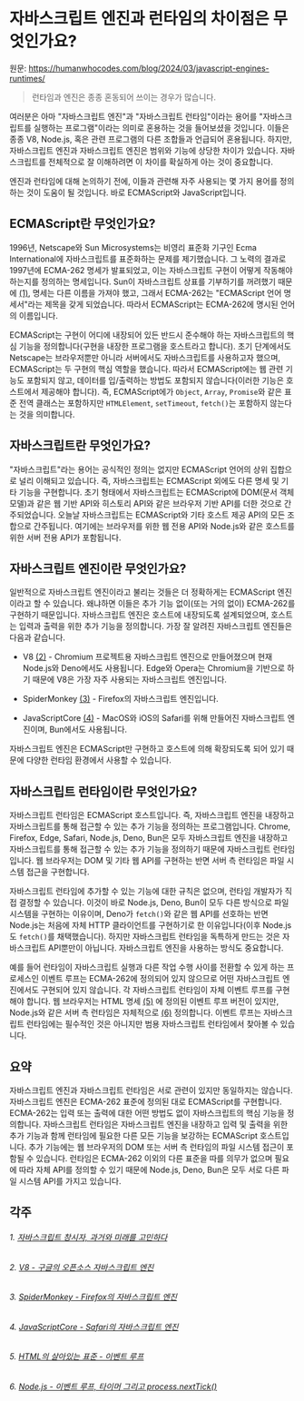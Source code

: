 # 자바스크립트 엔진과 런타임의 차이점은 무엇인가요?

원문: https://humanwhocodes.com/blog/2024/03/javascript-engines-runtimes/

> 런타임과 엔진은 종종 혼동되어 쓰이는 경우가 많습니다.

여러분은 아마 "자바스크립트 엔진"과 "자바스크립트 런타임"이라는 용어를 "자바스크립트를 실행하는 프로그램"이라는 의미로 혼용하는 것을 들어보셨을 것입니다. 이들은 종종 V8, Node.js, 혹은 관련 프로그램의 다른 조합들과 언급되어 혼용됩니다. 하지만, 자바스크립트 엔진과 자바스크립트 엔진은 범위와 기능에 상당한 차이가 있습니다. 자바스크립트를 전체적으로 잘 이해하려면 이 차이를 확실하게 아는 것이 중요합니다.

엔진과 런타임에 대해 논의하기 전에, 이들과 관련해 자주 사용되는 몇 가지 용어를 정의하는 것이 도움이 될 것입니다. 바로 ECMAScript와 JavaScript입니다.

## ECMAScript란 무엇인가요?

1996년, Netscape와 Sun Microsystems는 비영리 표준화 기구인 Ecma International에 자바스크립트를 표준화하는 문제를 제기했습니다. 그 노력의 결과로 1997년에 ECMA-262 명세가 발표되었고, 이는 자바스크립트 구현이 어떻게 작동해야 하는지를 정의하는 명세입니다. Sun이 자바스크립트 상표를 기부하기를 꺼려했기 때문에 [(1)](#_1-자바스크립트-창시자-과거와-미래를-고민하다), 명세는 다른 이름을 가져야 했고, 그래서 ECMA-262는 "ECMAScript 언어 명세서"라는 제목을 갖게 되었습니다. 따라서 ECMAScript는 ECMA-262에 명시된 언어의 이름입니다.

ECMAScript는 구현이 어디에 내장되어 있든 반드시 준수해야 하는 자바스크립트의 핵심 기능을 정의합니다(구현을 내장한 프로그램을 호스트라고 합니다). 초기 단계에서도 Netscape는 브라우저뿐만 아니라 서버에서도 자바스크립트를 사용하고자 했으며, ECMAScript는 두 구현의 핵심 역할을 했습니다. 따라서 ECMAScript에는 웹 관련 기능도 포함되지 않고, 데이터를 입/출력하는 방법도 포함되지 않습니다(이러한 기능은 호스트에서 제공해야 합니다). 즉, ECMAScript에가 `Object`, `Array`, `Promise`와 같은 표준 전역 클래스는 포함하지만 `HTMLElement`, `setTimeout`, `fetch()`는 포함하지 않는다는 것을 의미합니다.

## 자바스크립트란 무엇인가요?

"자바스크립트"라는 용어는 공식적인 정의는 없지만 ECMAScript 언어의 상위 집합으로 널리 이해되고 있습니다. 즉, 자바스크립트는 ECMAScript 외에도 다른 명세 및 기타 기능을 구현합니다. 초기 형태에서 자바스크립트는 ECMAScript에 DOM(문서 객체 모델)과 같은 웹 기반 API와 히스토리 API와 같은 브라우저 기반 API를 더한 것으로 간주되었습니다. 오늘날 자바스크립트는 ECMAScript와 기타 호스트 제공 API의 모든 조합으로 간주됩니다. 여기에는 브라우저를 위한 웹 전용 API와 Node.js와 같은 호스트를 위한 서버 전용 API가 포함됩니다.

## 자바스크립트 엔진이란 무엇인가요?

일반적으로 자바스크립트 엔진이라고 불리는 것들은 더 정확하게는 ECMAScript 엔진이라고 할 수 있습니다. 왜냐하면 이들은 추가 기능 없이(또는 거의 없이) ECMA-262를 구현하기 때문입니다. 자바스크립트 엔진은 호스트에 내장되도록 설계되었으며, 호스트는 입력과 출력을 위한 추가 기능을 정의합니다. 가장 잘 알려진 자바스크립트 엔진들은 다음과 같습니다.

- V8 [(2)](#_2-v8-구글의-오픈소스-자바스크립트-엔진) - Chromium 프로젝트용 자바스크립트 엔진으로 만들어졌으며 현재 Node.js와 Deno에서도 사용됩니다. Edge와 Opera는 Chromium을 기반으로 하기 때문에 V8은 가장 자주 사용되는 자바스크립트 엔진입니다.

- SpiderMonkey [(3)](#_3-spidermonkey-firefox의-자바스크립트-엔진) - Firefox의 자바스크립트 엔진입니다.
    
- JavaScriptCore [(4)](#_4-javascriptcore-safari의-자바스크립트-엔진) - MacOS와 iOS의 Safari를 위해 만들어진 자바스크립트 엔진이며, Bun에서도 사용됩니다.

자바스크립트 엔진은 ECMAScript만 구현하고 호스트에 의해 확장되도록 되어 있기 때문에 다양한 런타임 환경에서 사용할 수 있습니다.

## 자바스크립트 런타임이란 무엇인가요?

자바스크립트 런타임은 ECMAScript 호스트입니다. 즉, 자바스크립트 엔진을 내장하고 자바스크립트를 통해 접근할 수 있는 추가 기능을 정의하는 프로그램입니다. Chrome, Firefox, Edge, Safari, Node.js, Deno, Bun은 모두 자바스크립트 엔진을 내장하고 자바스크립트를 통해 접근할 수 있는 추가 기능을 정의하기 때문에 자바스크립트 런타임입니다. 웹 브라우저는 DOM 및 기타 웹 API를 구현하는 반면 서버 측 런타임은 파일 시스템 접근을 구현합니다.

자바스크립트 런타임에 추가할 수 있는 기능에 대한 규칙은 없으며, 런타임 개발자가 직접 결정할 수 있습니다. 이것이 바로 Node.js, Deno, Bun이 모두 다른 방식으로 파일 시스템을 구현하는 이유이며, Deno가 `fetch()`와 같은 웹 API를 선호하는 반면 Node.js는 처음에 자체 HTTP 클라이언트를 구현하기로 한 이유입니다(이후 Node.js도 `fetch()`를 채택했습니다). 하지만 자바스크립트 런타임을 독특하게 만드는 것은 자바스크립트 API뿐만이 아닙니다. 자바스크립트 엔진을 사용하는 방식도 중요합니다.

예를 들어 런타임이 자바스크립트 실행과 다른 작업 수행 사이를 전환할 수 있게 하는 프로세스인 이벤트 루프는 ECMA-262에 정의되어 있지 않으므로 어떤 자바스크립트 엔진에서도 구현되어 있지 않습니다. 각 자바스크립트 런타임이 자체 이벤트 루프를 구현해야 합니다. 웹 브라우저는 HTML 명세 [(5)](#_5-html의-살아있는-표준-이벤트-루프) 에 정의된 이벤트 루프 버전이 있지만, Node.js와 같은 서버 측 런타임은 자체적으로 [(6)](#_6-node-js-이벤트-루프-타이머-그리고-process-nexttic) 정의합니다. 이벤트 루프는 자바스크립트 런타임에는 필수적인 것은 아니지만 범용 자바스크립트 런타임에서 찾아볼 수 있습니다.

## 요약

자바스크립트 엔진과 자바스크립트 런타임은 서로 관련이 있지만 동일하지는 않습니다. 자바스크립트 엔진은 ECMA-262 표준에 정의된 대로 ECMAScript를 구현합니다. ECMA-262는 입력 또는 출력에 대한 어떤 방법도 없이 자바스크립트의 핵심 기능을 정의합니다. 자바스크립트 런타임은 자바스크립트 엔진을 내장하고 입력 및 출력을 위한 추가 기능과 함께 런타임에 필요한 다른 모든 기능을 보강하는 ECMAScript 호스트입니다. 추가 기능에는 웹 브라우저의 DOM 또는 서버 측 런타임의 파일 시스템 접근이 포함될 수 있습니다. 런타임은 ECMA-262 이외의 다른 표준을 따를 의무가 없으며 필요에 따라 자체 API를 정의할 수 있기 때문에 Node.js, Deno, Bun은 모두 서로 다른 파일 시스템 API를 가지고 있습니다.

## 각주

###### 1. [자바스크립트 창시자, 과거와 미래를 고민하다](https://www.infoworld.com/article/2653798/javascript-creator-ponders-past-future.html)
###### 2. [V8 - 구글의 오픈소스 자바스크립트 엔진](https://v8.dev/)
###### 3. [SpiderMonkey - Firefox의 자바스크립트 엔진](https://spidermonkey.dev/)
###### 4. [JavaScriptCore - Safari의 자바스크립트 엔진](https://docs.webkit.org/Deep%20Dive/JSC/JavaScriptCore.html)
###### 5. [HTML의 살아있는 표준 - 이벤트 루프](https://html.spec.whatwg.org/multipage/webappapis.html#event-loops)
###### 6. [Node.js - 이벤트 루프, 타이머 그리고 process.nextTick()](https://nodejs.org/en/learn/asynchronous-work/event-loop-timers-and-nexttick#what-is-the-event-loop)

